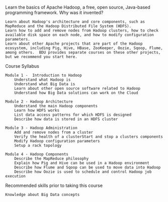 Learn the basics of Apache Hadoop, a free, open source, Java-based programming framework. Why was it invented?

    Learn about Hadoop's architecture and core components, such as MapReduce and the Hadoop Distributed File System (HDFS).
    Learn how to add and remove nodes from Hadoop clusters, how to check available disk space on each node, and how to modify configuration parameters.
    Learn about other Apache projects that are part of the Hadoop ecosystem, including Pig, Hive, HBase, ZooKeeper, Oozie, Sqoop, Flume, among others.  BDU provides separate courses on these other projects, but we recommend you start here.

Course Syllabus

    Module 1 -  Introduction to Hadoop
        Understand what Hadoop is
        Understand what Big Data is
        Learn about other open source software related to Hadoop
        Understand how Big Data solutions can work on the Cloud

    Module 2 - Hadoop Architecture
        Understand the main Hadoop components
        Learn how HDFS works
        List data access patterns for which HDFS is designed
        Describe how data is stored in an HDFS cluster

    Module 3 - Hadoop Administration
        Add and remove nodes from a cluster
        Verify the health of a clusterStart and stop a clusters components
        Modify Hadoop configuration parameters
        Setup a rack topology

    Module 4 - Hadoop Components
        Describe the MapReduce philosophy
        Explain how Pig and Hive can be used in a Hadoop environment
        Describe how Flume and Sqoop can be used to move data into Hadoop
        Describe how Oozie is used to schedule and control Hadoop job execution

Recommended skills prior to taking this course

    Knowledge about Big Data concepts
